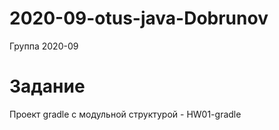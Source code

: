 # 2020-09-otus-java-Dobrunov
Группа 2020-09

# Задание
Проект gradle с модульной структурой - HW01-gradle